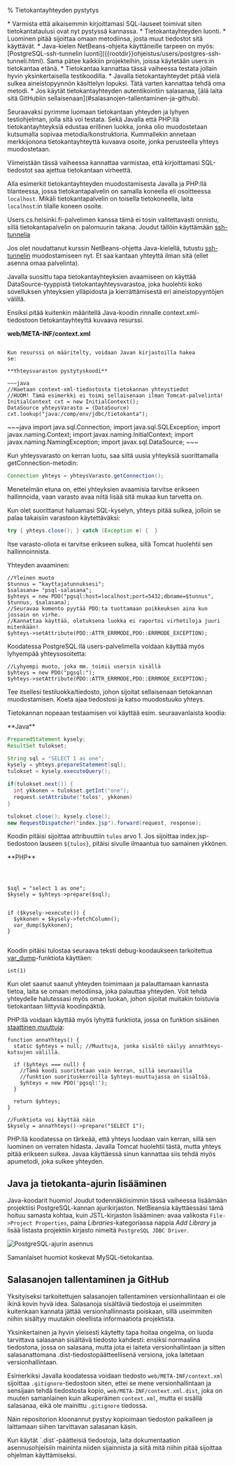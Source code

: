 % Tietokantayhteyden pystytys
<!-- order: 3 -->

<summary>
* Varmista että aikaisemmin kirjoittamasi SQL-lauseet toimivat siten tietokantataulusi ovat nyt pystyssä kannassa.
* Tietokantayhteyden luonti.
    * Luominen pitää sijoittaa omaan metodiinsa, josta muut tiedostot sitä käyttävät.
    * Java-kielen NetBeans-ohjeita käyttäneille tarpeen on myös: [PostgreSQL-ssh-tunnelin luonti]({{rootdir}}ohjeistus/users/postgres-ssh-tunneli.html). 
      Sama pätee kaikkiin projekteihin, joissa käytetään users:in tietokantaa etänä.
    * Tietokantaa kannattaa tässä vaiheessa testata jollain hyvin yksinkertaisella testikoodilla.
* Javalla tietokantayhteydet pitää vielä sulkea aineistopyynnön käsittelyn lopuksi. Tätä varten kannattaa tehdä oma metodi.
* Jos käytät tietokantayhteyden autentikointiin salasanaa, [älä laita sitä GitHubiin sellaisenaan](#salasanojen-tallentaminen-ja-github).
</summary>

Seuraavaksi pyrimme luomaan tietokantaan yhteyden ja lyhyen testiohjelman, 
jolla sitä voi testata. 
Sekä Javalla että PHP:llä tietokantayhteyksiä edustaa erillinen luokka,
jonka olio muodostetaan kutsumalla sopivaa metodia/konstruktoria.
Kummallekin annetaan merkkijonona tietokantayhteyttä kuvaava osoite,
jonka perusteella yhteys muodostetaan. 

<alert>
Viimeistään tässä vaiheessa kannattaa varmistaa, että kirjoittamasi SQL-tiedostot saa
ajettua tietokantaan virheettä.
</alert>

Alla esimerkit tietokantayhteyden muodostamisesta Javalla ja PHP:llä
tilanteessa, jossa tietokantapalvelin on samalla koneella eli osoitteessa `localhost`.
Mikäli tietokantapalvelin on toisella tietokoneella, laita `localhost`:in
tilalle koneen osoite. 

Users.cs.helsinki.fi-palvelimen kanssa tämä ei tosin valitettavasti onnistu,
sillä tietokantapalvelin on palomuurin takana.
Joudut tällöin käyttämään [ssh-tunnelia](ssh-tunnelit.html)

Jos olet noudattanut kurssin NetBeans-ohjetta Java-kielellä, 
tutustu [ssh-tunnelin](ssh-tunnelit.html) muodostamiseen nyt.
Et saa kantaan yhteyttä ilman sitä (ellet asenna omaa palvelinta).

<tabs>
<tab title="Java, JDBC ja context.xml">

Javalla suosittu tapa tietokantayhteyksien avaamiseen
on käyttää DataSource-tyyppistä tietokantayhteysvarastoa,
joka huolehtii koko sovelluksen yhteyksien ylläpidosta 
ja kierrättämisestä eri aineistopyyntöjen välillä.

Ensiksi pitää kuitenkin määritellä Java-koodin rinnalle context.xml-tiedostoon
tietokantayhteyttä kuvaava resurssi.

**web/META-INF/context.xml**

~~~xml<include src="../../aikataulu/viikko1/esimerkit/context.xml" />~~~

Kun resurssi on määritelty, voidaan Javan kirjastoilla hakea
se:

**Yhteysvaraston pystytyskoodi**

~~~java
//Haetaan context-xml-tiedostosta tietokannan yhteystiedot
//HUOM! Tämä esimerkki ei toimi sellaisenaan ilman Tomcat-palvelinta!
InitialContext cxt = new InitialContext();
DataSource yhteysVarasto = (DataSource) cxt.lookup("java:/comp/env/jdbc/tietokanta");
~~~

<expandable title="Yllä olevan koodin vaatimat importit">
~~~java
import java.sql.Connection;
import java.sql.SQLException;
import javax.naming.Context;
import javax.naming.InitialContext;
import javax.naming.NamingException;
import javax.sql.DataSource;
~~~
</expandable>

Kun yhteysvarasto on kerran luotu, saa siltä uusia yhteyksiä 
suorittamalla getConnection-metodin:

~~~java
Connection yhteys = yhteysVarasto.getConnection(); 
~~~

Menetelmän etuna on, ettei yhteyksien avaamisia tarvitse
erikseen hallinnoida, vaan varasto avaa niitä 
lisää sitä mukaa kun tarvetta on. 

Kun olet suorittanut haluamasi SQL-kyselyn, yhteys pitää sulkea, 
jolloin se palaa takaisiin varastoon käytettäväksi:

~~~java
try { yhteys.close(); } catch (Exception e) {  }
~~~

Itse varasto-oliota ei tarvitse erikseen sulkea, sillä
Tomcat huolehtii sen hallinnoinnista.

</tab>
<tab title="PHP ja PDO">

Yhteyden avaaminen:

~~~inlinephp
//Yleinen muoto
$tunnus = "kayttajatunnuksesi";
$salasana= "psql-salasana";
$yhteys = new PDO("pgsql:host=localhost;port=5432;dbname=$tunnus", $tunnus, $salasana);
//Seuravaa komento pyytää PDO:ta tuottamaan poikkeuksen aina kun jossain on virhe.
//Kannattaa käyttää, oletuksena luokka ei raportoi virhetiloja juuri mitenkään!
$yhteys->setAttribute(PDO::ATTR_ERRMODE,PDO::ERRMODE_EXCEPTION);
~~~

Koodatessa PostgreSQL:llä users-palvelimella voidaan käyttää myös lyhyempää yhteysosoitetta:

~~~inlinephp
//Lyhyempi muoto, joka mm. toimii usersin sisällä
$yhteys = new PDO("pgsql:");
$yhteys->setAttribute(PDO::ATTR_ERRMODE,PDO::ERRMODE_EXCEPTION);
~~~

</tab>
</tabs>

Tee itsellesi testiluokka/tiedosto, johon sijoitat 
sellaisenaan tietokannan muodostamisen. Koeta
ajaa tiedostosi ja katso muodostuuko yhteys.

Tietokannan nopeaan testaamisen voi käyttää esim. seuraavanlaista koodia:

<sidebyside>
<column>
**Java** 

~~~java
PreparedStatement kysely;
ResultSet tulokset;

String sql = "SELECT 1 as one";
kysely = yhteys.prepareStatement(sql);
tulokset = kysely.executeQuery();

if(tulokset.next()) {
  int ykkonen = tulokset.getInt("one");
  request.setAttribute('tulos', ykkonen)
}

tulokset.close(); kysely.close();
new RequestDispatcher('index.jsp').forward(request, response);
~~~

Koodin pitäisi sijoittaa attribuuttiin `tulos` arvo 1. Jos sijoittaa index.jsp-tiedostoon lauseen `${tulos}`, pitäisi sivulle ilmaantua tuo samainen ykkönen.

</column>
<column>
**PHP** 

~~~inlinephp



$sql = "select 1 as one";
$kysely = $yhteys->prepare($sql);


if ($kysely->execute()) {
  $ykkonen = $kysely->fetchColumn();
  var_dump($ykkonen);
}


~~~

Koodin pitäisi tulostaa seuraava teksti debug-koodaukseen tarkoitettua
[var_dump](http://php.net/manual/en/function.var-dump.php)-funktiota käyttäen:

~~~
int(1)
~~~
</column>
</sidebyside>

Kun olet saanut saanut yhteyden toimimaan ja palauttamaan kannasta tietoa,
laita se omaan metodiinsa, joka palauttaa yhteyden. 
Voit tehdä yhteydelle halutessasi myös oman luokan, johon sijoitat
muitakin toistuvia tietokantaan liittyviä koodinpäktiä.

PHP:llä voidaan käyttää myös lyhyttä funktiota, jossa on funktion sisäinen
[staattinen muuttuja](http://php.net/manual/en/language.variables.scope.php#language.variables.scope.static):

~~~inlinephp
function annaYhteys() {
  static $yhteys = null; //Muuttuja, jonka sisältö säilyy annaYhteys-kutsujen välillä.

  if ($yhteys === null) { 
    //Tämä koodi suoritetaan vain kerran, sillä seuraavilla 
    //funktion suorituskerroilla $yhteys-muuttujassa on sisältöä.
    $yhteys = new PDO('pgsql:');
  }

  return $yhteys;
}

//Funktiota voi käyttää näin
$kysely = annaYhteys()->prepare("SELECT 1");
~~~

PHP:llä koodatessa on tärkeää, että yhteys luodaan vain kerran, sillä sen luominen on verraten hidasta. 
Javalla Tomcat huolehtii tästä, mutta yhteys pitää erikseen sulkea.
Javaa käyttäessä sinun kannattaa siis tehdä myös apumetodi, joka sulkee yhteyden.

## Java ja tietokanta-ajurin lisääminen

Java-koodarit huomio! Joudut todennäköisimmin tässä vaiheessa lisäämään projektiisi 
PostgreSQL-kannan ajurikirjaston.
NetBeansia käyttäessäsi tämä hoituu samasta kohtaa, kuin JSTL-kirjaston lisääminen:
avaa valikosta `File->Project Properties`,
paina _Libraries_-kategoriassa nappia _Add Library_ ja 
lisää listasta projektiin kirjasto nimeltä `PostgreSQL JDBC Driver`.

![PostgreSQL-ajurin asennus]({{myimgdir}}postgres-ajuri.png)

Samanlaiset huomiot koskevat MySQL-tietokantaa.

## Salasanojen tallentaminen ja GitHub

Yksityiseksi tarkoitettujen salasanojen tallentaminen
versionhallintaan ei ole ikinä kovin hyvä idea.
Salasanoja sisältäviä tiedostoja ei useimmiten kuitenkaan
kannata jättää versionhallinnasta poiskaan, sillä useimmiten niihin sisältyy 
muutakin oleellista informaatiota projektista.

Yksinkertainen ja hyvin yleisesti käytetty tapa hoitaa ongelma, on 
luoda tarvittava salasanan sisältävä tiedosto kahdesti:
ensiksi normaalina tiedostona, jossa on salasana, mutta jota ei laiteta versionhallintaan
ja sitten salasanattomana .dist-tiedostopäätteellisenä versiona, joka laitetaan versionhallintaan.

Esimerkiksi Javalla koodatessa voidaan tiedosto `web/META-INF/context.xml` 
sijoittaa `.gitignore`-tiedostoon siten, ettei se mene versionhallintaan
ja sensijaan tehdä tiedostosta kopio, `web/META-INF/context.xml.dist`,
joka on muuten samanlainen kuin alkuperäinen `context.xml`, mutta ei sisällä salasanaa,
eikä ole mainittu `.gitignore` tiedossa. 

Näin repositorion kloonannut pystyy kopioimaan tiedoston paikalleen ja 
laittamaan siihen tarvittavan salasanan käsin.

<alert>
Kun käytät `.dist`-päätteisiä tiedostoja, laita dokumentaation asennusohjeisiin maininta niiden sijainnista
ja siitä mitä niihin pitää sijoittaa ohjelman käyttämiseksi.
</alert>

